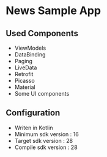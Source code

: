 # News Sample App


## Used Components

- ViewModels
- DataBinding
- Paging
- LiveData
- Retrofit
- Picasso
- Material
- Some UI components

## Configuration

- Writen in Kotlin
- Minimum sdk version : 16
- Target sdk version : 28
- Compile sdk version : 28